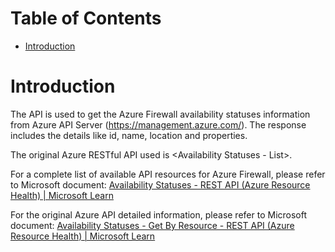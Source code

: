 # Table of Contents
- [Introduction](#introduction)


# Introduction <a name="introduction"></a>
The API is used to get the Azure Firewall availability statuses information from Azure API Server (https://management.azure.com/). The response includes the details like id, name, location and properties.



The original Azure RESTful API used is <Availability Statuses - List>. 



For a complete list of available API resources for Azure Firewall, please refer to Microsoft document: [Availability Statuses - REST API (Azure Resource Health) | Microsoft Learn](https://learn.microsoft.com/en-us/rest/api/resourcehealth/availability-statuses?view=rest-resourcehealth-2024-02-01)

For the original Azure API detailed information, please refer to Microsoft document: [Availability Statuses - Get By Resource - REST API (Azure Resource Health) | Microsoft Learn](https://learn.microsoft.com/en-us/rest/api/resourcehealth/availability-statuses/get-by-resource?view=rest-resourcehealth-2024-02-01&tabs=HTTP#code-try-0)